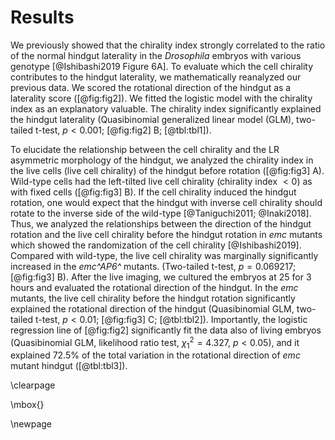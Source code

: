 # Results

We previously showed that the chirality index strongly correlated to the ratio of the normal hindgut laterality in the *Drosophila* embryos with various genotype [@Ishibashi2019 Figure 6A].
To evaluate which the cell chirality contributes to the hindgut laterality, we mathematically reanalyzed our previous data.
We scored the rotational direction of the hindgut as a laterality score ([@fig:fig2]).
We fitted the logistic model with the chirality index as an explanatory valuable.
The chirality index significantly explained the hindgut laterality
(Quasibinomial generalized linear model (GLM), two-tailed t-test, $p < 0.001$; [@fig:fig2] B; [@tbl:tbl1]).
<!-- Intercept: t(8) = -4.042, p = 0.003723
Chirality Index: t(8) = -5.992, p = 0.000326 -->

To elucidate the relationship between the cell chirality and the LR asymmetric morphology of the hindgut, we analyzed the chirality index in the live cells (live cell chirality) of the hindgut before rotation ([@fig:fig3] A).
Wild-type cells had the left-tilted live cell chirality (chirality index $< 0$) as with fixed cells ([@fig:fig3] B).
If the cell chirality induced the hindgut rotation, one would expect that the hindgut with inverse cell chirality should rotate to the inverse side of the wild-type [@Taniguchi2011; @Inaki2018].
Thus, we analyzed the relationships between the direction of the hindgut rotation and the live cell chirality before the hindgut rotation in *emc* mutants which showed the randomization of the cell chirality [@Ishibashi2019].
Compared with wild-type, the live cell chirality was marginally significantly increased in the *emc^AP6^* mutants.
(Two-tailed t-test, $p = 0.069217$; [@fig:fig3] B).
After the live imaging, we cultured the embryos at 25 for 3 hours and evaluated the rotational direction of the hindgut.
In the *emc* mutants, the live cell chirality before the hindgut rotation significantly explained the rotational direction of the hindgut
(Quasibinomial GLM, two-tailed t-test, $p < 0.01$; [@fig:fig3] C; [@tbl:tbl2]).
Importantly, the logistic regression line of [@fig:fig2] significantly fit the data also of living embryos
(Quasibinomial GLM, likelihood ratio test, $\chi^{2}_{1} = 4.327$, $p < 0.05$),<!-- p = 0.0220359 -->
and it explained 72.5% of the total variation in the rotational direction of *emc* mutant hindgut ([@tbl:tbl3]).

\clearpage

\mbox{}

\newpage

<!--
0_metadata/meta0.md
0_metadata/meta1.md
1_abstract.md
2_introduction.md
3_procedures.md
4_results.md
5_discussion.md
6_figs.md
7_references.md
8_supplements.md
-->
